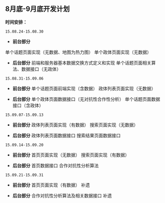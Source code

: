 ## 8月底-9月底开发计划

**时间安排：**

`15.08.24-15.08.30`
- **前台部分**

单个话题页面实现（无数据、地图为热力图）
单个政体页面实现（无数据）

- **后台部分**
前端和服务器基本数据交换方式定义和实现
单个话题页面相关算法、数据接口（无政体）

`15.08.31-15.09.06`

- **前台部分**
单个话题页面前端实现（含数据）
政体列表页面实现（无数据）

- **后台部分**
单个政体页面数据接口（无对抗性合作性分析）
单个话题页面数据接口（含政体）

`15.09.07-15.09.13`

- **前台部分**
政体列表页面实现（有数据）
搜索页面实现（无数据）

- **后台部分**
政体列表页面数据接口
搜索结果页面数据接口

`15.09.14-15.09.20`

- **前台部分**
首页页面实现（无数据）
搜索页面实现（有数据）

- **后台部分**
首页数据接口
合作对抗性分析算法

`15.09.21-15.09.31`

- **前台部分**
首页页面实现（有数据）
补遗

- **后台部分**
合作对抗性分析算法及相关数据接口
补遗

